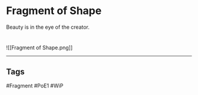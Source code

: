 # Fragment of Shape
Beauty is in the eye of the creator.

#
![[Fragment of Shape.png]]

---
## Tags
#Fragment
#PoE1 
#WiP 